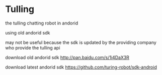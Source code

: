 # Tulling
the tulling chatting robot in andorid   

using old andorid sdk  

may not be useful  because the sdk is updated by the providing company who provide the tulling api

download  old andorid sdk  http://pan.baidu.com/s/1i4DaX3R  


download  latest andorid sdk https://github.com/turing-robot/sdk-android
